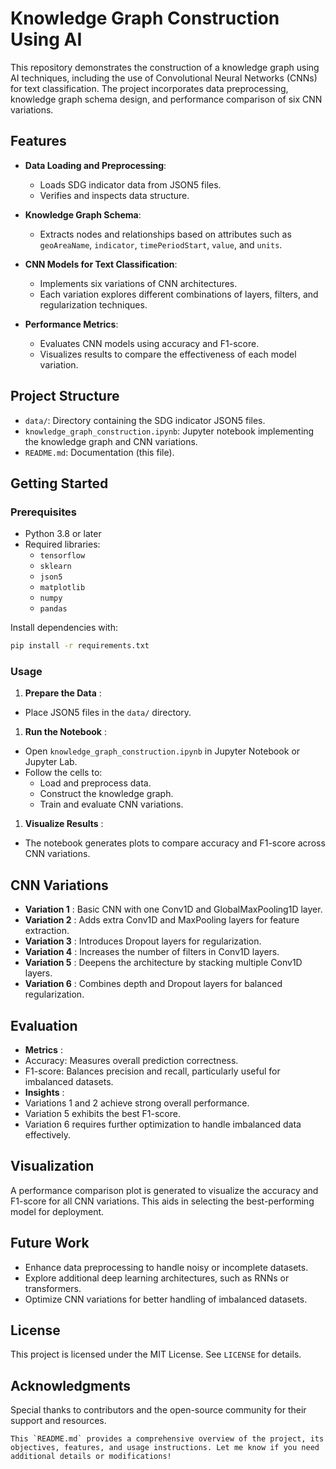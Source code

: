 # Knowledge Graph Construction Using AI

This repository demonstrates the construction of a knowledge graph using AI techniques, including the use of Convolutional Neural Networks (CNNs) for text classification. The project incorporates data preprocessing, knowledge graph schema design, and performance comparison of six CNN variations.

## Features

- **Data Loading and Preprocessing**:

  - Loads SDG indicator data from JSON5 files.
  - Verifies and inspects data structure.
- **Knowledge Graph Schema**:

  - Extracts nodes and relationships based on attributes such as `geoAreaName`, `indicator`, `timePeriodStart`, `value`, and `units`.
- **CNN Models for Text Classification**:

  - Implements six variations of CNN architectures.
  - Each variation explores different combinations of layers, filters, and regularization techniques.
- **Performance Metrics**:

  - Evaluates CNN models using accuracy and F1-score.
  - Visualizes results to compare the effectiveness of each model variation.

## Project Structure

- `data/`: Directory containing the SDG indicator JSON5 files.
- `knowledge_graph_construction.ipynb`: Jupyter notebook implementing the knowledge graph and CNN variations.
- `README.md`: Documentation (this file).

## Getting Started

### Prerequisites

- Python 3.8 or later
- Required libraries:
  - `tensorflow`
  - `sklearn`
  - `json5`
  - `matplotlib`
  - `numpy`
  - `pandas`

Install dependencies with:

```bash
pip install -r requirements.txt
```

### Usage

1. **Prepare the Data** :

* Place JSON5 files in the `data/` directory.

1. **Run the Notebook** :

* Open `knowledge_graph_construction.ipynb` in Jupyter Notebook or Jupyter Lab.
* Follow the cells to:
  * Load and preprocess data.
  * Construct the knowledge graph.
  * Train and evaluate CNN variations.

1. **Visualize Results** :

* The notebook generates plots to compare accuracy and F1-score across CNN variations.

## CNN Variations

* **Variation 1** : Basic CNN with one Conv1D and GlobalMaxPooling1D layer.
* **Variation 2** : Adds extra Conv1D and MaxPooling layers for feature extraction.
* **Variation 3** : Introduces Dropout layers for regularization.
* **Variation 4** : Increases the number of filters in Conv1D layers.
* **Variation 5** : Deepens the architecture by stacking multiple Conv1D layers.
* **Variation 6** : Combines depth and Dropout layers for balanced regularization.

## Evaluation

* **Metrics** :
* Accuracy: Measures overall prediction correctness.
* F1-score: Balances precision and recall, particularly useful for imbalanced datasets.
* **Insights** :
* Variations 1 and 2 achieve strong overall performance.
* Variation 5 exhibits the best F1-score.
* Variation 6 requires further optimization to handle imbalanced data effectively.

## Visualization

A performance comparison plot is generated to visualize the accuracy and F1-score for all CNN variations. This aids in selecting the best-performing model for deployment.

## Future Work

* Enhance data preprocessing to handle noisy or incomplete datasets.
* Explore additional deep learning architectures, such as RNNs or transformers.
* Optimize CNN variations for better handling of imbalanced datasets.

## License

This project is licensed under the MIT License. See `LICENSE` for details.

## Acknowledgments

Special thanks to contributors and the open-source community for their support and resources.

```
This `README.md` provides a comprehensive overview of the project, its objectives, features, and usage instructions. Let me know if you need additional details or modifications!
```
